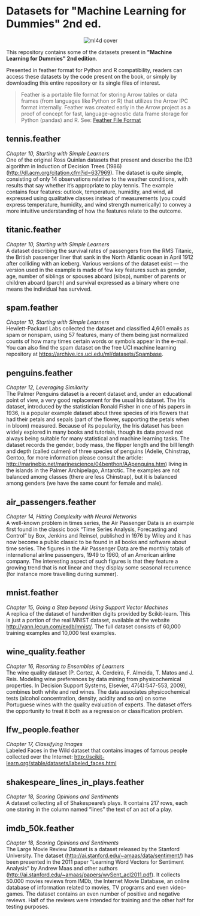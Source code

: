 # Datasets for "Machine Learning for Dummies" 2nd ed.
<p align="center">
  <img src="https://media.wiley.com/product_data/coverImage300/66/11197240/1119724066.jpg" alt="ml4d cover"/>
</p>

<P>This repository contains some of the datasets present in <B>"Machine Learning for Dummies" 2nd edition</B>.<BR>
<P>Presented in feather format for Python and R compatibility, readers can access these datasets by the code present on the book, or simply by downloading this entire repository or its single files of interest.</P>

> Feather is a portable file format for storing Arrow tables or data frames (from languages like Python or R) that utilizes the Arrow IPC format internally. Feather was created early in the Arrow project as a proof of concept for fast, language-agnostic data frame storage for Python (pandas) and R. See: [Feather File Format](https://arrow.apache.org/docs/python/feather.html)

## tennis.feather
<EM>Chapter 10, Starting with Simple Learners</EM><BR>
One of the original Ross Quinlan datasets that present and describe the ID3 algorithm in Induction of Decision Trees (1986) (http://dl.acm.org/citation.cfm?id=637969). The dataset is quite simple, consisting of only 14 observations relative to the weather conditions, with results that say whether it’s appropriate to play tennis. The example contains four features: outlook, temperature, humidity, and wind, all expressed using qualitative classes instead of measurements (you could express temperature, humidity, and wind strength numerically) to convey a more intuitive understanding of how the features relate to the outcome.

## titanic.feather
<EM>Chapter 10, Starting with Simple Learners</EM><BR>
A dataset describing the survival rates of passengers from the RMS Titanic, the British passenger liner that sank in the North Atlantic ocean in April 1912 after colliding with an iceberg. Various versions of the dataset exist — the version used in the example is made of few key features such as gender, age, number of siblings or spouses aboard (sibsp), number of parents or children aboard (parch) and survival expressed as a binary where one means the individual has survived.
 
## spam.feather
<EM>Chapter 10, Starting with Simple Learners</EM><BR>
Hewlett-Packard Labs collected the dataset and classified 4,601 emails as spam or nonspam, using 57 features, many of them being just normalized counts of how many times certain words or symbols appear in the e-mail. You can also find the spam dataset on the free UCI machine learning repository at https://archive.ics.uci.edu/ml/datasets/Spambase.

## penguins.feather
<EM>Chapter 12, Leveraging Similarity</EM><BR>
The Palmer Penguins dataset is a recent dataset and, under an educational point of view, a very good replacement for the usual Iris dataset. The Iris dataset, introduced by the statistician Ronald Fisher in one of his papers in 1936, is a popular example dataset about three species of iris flowers that had their petals and sepals (part of the flower, supporting the petals when in bloom) measured. Because of its popularity, the Iris dataset has been widely explored in many books and tutorials, though its data proved not always being suitable for many statistical and machine learning tasks.
The dataset records the gender, body mass, the flipper length and the bill length and depth (called culmen) of three species of penguins (Adelie, Chinstrap, Gentoo, for more information please consult the article: http://marinebio.net/marinescience/04benthon/AApenguins.htm) living in the islands in the Palmer Archipelago, Antarctic. The examples are not balanced among classes (there are less Chinstrap), but it is balanced among genders (we have the same count for female and male).

## air_passengers.feather
<EM>Chapter 14, Hitting Complexity with Neural Networks</EM><BR>
A well-known problem in times series, the Air Passenger Data is an example first found in the classic book “Time Series Analysis, Forecasting and Control” by Box, Jenkins and Reinsel, published in 1976 by Wiley and it has now become a public classic to be found in all books and software about time series. 
The figures in the Air Passenger Data are the monthly totals of international airline passengers, 1949 to 1960, of an American airline company. The interesting aspect of such figures is that they feature a growing trend that is not linear and they display some seasonal recurrence (for instance more travelling during summer).

## mnist.feather
<EM>Chapter 15, Going a Step beyond Using Support Vector Machines</EM><BR>
A replica of the dataset of handwritten digits provided by Scikit-learn. This is just a portion of the real MNIST dataset, available at the website http://yann.lecun.com/exdb/mnist/. The full dataset consists of 60,000 training examples and 10,000 test examples. 

## wine_quality.feather
<EM>Chapter 16, Resorting to Ensembles of Learners</EM><BR>
The wine quality dataset (P. Cortez, A. Cerdeira, F. Almeida, T. Matos and J. Reis. Modeling wine preferences by data mining from physicochemical properties. In Decision Support Systems, Elsevier, 47(4):547-553, 2009), combines both white and red wines. The data associates physicochemical tests (alcohol concentration, density, acidity and so on) on some Portuguese wines with the quality evaluation of experts. The dataset offers the opportunity to treat it both as a regression or classification problem.

## lfw_people.feather
<EM>Chapter 17, Classifying Images</EM><BR>
Labeled Faces in the Wild dataset that contains images of famous people collected over the Internet: http://scikit-learn.org/stable/datasets/labeled_faces.html

## shakespeare_lines_in_plays.feather
<EM>Chapter 18, Scoring Opinions and Sentiments</EM><BR>
A dataset collecting all of Shakespeare’s plays. It contains 217 rows, each one storing in the column named “lines” the text of an act of a play. 

## imdb_50k.feather
<EM>Chapter 18, Scoring Opinions and Sentiments</EM><BR>
The Large Movie Review Dataset is a dataset released by the Stanford University.
The dataset (http://ai.stanford.edu/~amaas/data/sentiment/) has been presented in the 2011 paper “Learning Word Vectors for Sentiment Analysis” by Andrew Maas and other authors (http://ai.stanford.edu/~amaas/papers/wvSent_acl2011.pdf). It collects 50.000 movies reviews from IMDb, the Internet Movie Database, an online database of information related to movies, TV programs and even video-games. The dataset contains an even number of positive and negative reviews. Half of the reviews were intended for training and the other half for testing purposes.
